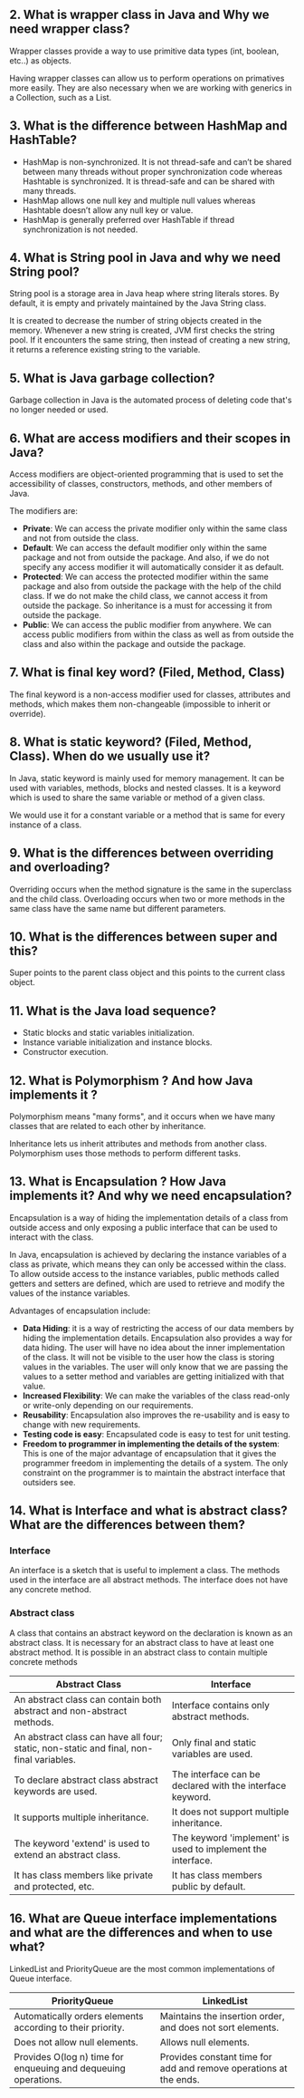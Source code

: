 ## 2. What is wrapper class in Java and Why we need wrapper class?

Wrapper classes provide a way to use primitive data types (int, boolean, etc..) as objects.

Having wrapper classes can allow us to perform operations on primatives more easily. They are also necessary when we are working with generics in a Collection, such as a List.

## 3. What is the difference between HashMap and HashTable?

- HashMap is non-synchronized. It is not thread-safe and can’t be shared between many threads without proper synchronization code whereas Hashtable is synchronized. It is thread-safe and can be shared with many threads.
- HashMap allows one null key and multiple null values whereas Hashtable doesn’t allow any null key or value.
- HashMap is generally preferred over HashTable if thread synchronization is not needed.

## 4. What is String pool in Java and why we need String pool?

String pool is a storage area in Java heap where string literals stores. By default, it is empty and privately maintained by the Java String class.

It is created to decrease the number of string objects created in the memory. Whenever a new string is created, JVM first checks the string pool. If it encounters the same string, then instead of creating a new string, it returns a reference existing string to the variable.

## 5. What is Java garbage collection?

Garbage collection in Java is the automated process of deleting code that's no longer needed or used.

## 6. What are access modifiers and their scopes in Java?

Access modifiers are object-oriented programming that is used to set the accessibility of classes, constructors, methods, and other members of Java.

The modifiers are:

- **Private**: We can access the private modifier only within the same class and not from outside the class.
- **Default**: We can access the default modifier only within the same package and not from outside the package. And also, if we do not specify any access modifier it will automatically consider it as default.
- **Protected**: We can access the protected modifier within the same package and also from outside the package with the help of the child class. If we do not make the child class, we cannot access it from outside the package. So inheritance is a must for accessing it from outside the package.
- **Public**: We can access the public modifier from anywhere. We can access public modifiers from within the class as well as from outside the class and also within the package and outside the package.

## 7. What is final key word? (Filed, Method, Class)

The final keyword is a non-access modifier used for classes, attributes and methods, which makes them non-changeable (impossible to inherit or override).

## 8. What is static keyword? (Filed, Method, Class). When do we usually use it?

In Java, static keyword is mainly used for memory management. It can be used with variables, methods, blocks and nested classes. It is a keyword which is used to share the same variable or method of a given class.

We would use it for a constant variable or a method that is same for every instance of a class.

## 9. What is the differences between overriding and overloading?

Overriding occurs when the method signature is the same in the superclass and the child class. Overloading occurs when two or more methods in the same class have the same name but different parameters.

## 10. What is the differences between super and this?

Super points to the parent class object and this points to the current class object.

## 11. What is the Java load sequence?

- Static blocks and static variables initialization.
- Instance variable initialization and instance blocks.
- Constructor execution.

## 12. What is Polymorphism ? And how Java implements it ?

Polymorphism means "many forms", and it occurs when we have many classes that are related to each other by inheritance.

Inheritance lets us inherit attributes and methods from another class. Polymorphism uses those methods to perform different tasks.

## 13. What is Encapsulation ? How Java implements it? And why we need encapsulation?

Encapsulation is a way of hiding the implementation details of a class from outside access and only exposing a public interface that can be used to interact with the class.

In Java, encapsulation is achieved by declaring the instance variables of a class as private, which means they can only be accessed within the class. To allow outside access to the instance variables, public methods called getters and setters are defined, which are used to retrieve and modify the values of the instance variables.

Advantages of encapsulation include:

- **Data Hiding**: it is a way of restricting the access of our data members by hiding the implementation details. Encapsulation also provides a way for data hiding. The user will have no idea about the inner implementation of the class. It will not be visible to the user how the class is storing values in the variables. The user will only know that we are passing the values to a setter method and variables are getting initialized with that value.
- **Increased Flexibility**: We can make the variables of the class read-only or write-only depending on our requirements.
- **Reusability**: Encapsulation also improves the re-usability and is easy to change with new requirements.
- **Testing code is easy**: Encapsulated code is easy to test for unit testing.
- **Freedom to programmer in implementing the details of the system**: This is one of the major advantage of encapsulation that it gives the programmer freedom in implementing the details of a system. The only constraint on the programmer is to maintain the abstract interface that outsiders see.

## 14. What is Interface and what is abstract class? What are the differences between them?

### Interface

An interface is a sketch that is useful to implement a class. The methods used in the interface are all abstract methods. The interface does not have any concrete method.

### Abstract class

A class that contains an abstract keyword on the declaration is known as an abstract class. It is necessary for an abstract class to have at least one abstract method. It is possible in an abstract class to contain multiple concrete methods

| Abstract Class                                                                          | Interface                                                   |
| --------------------------------------------------------------------------------------- | ----------------------------------------------------------- |
| An abstract class can contain both abstract and non-abstract methods.                   | Interface contains only abstract methods.                   |
| An abstract class can have all four; static, non-static and final, non-final variables. | Only final and static variables are used.                   |
| To declare abstract class abstract keywords are used.                                   | The interface can be declared with the interface keyword.   |
| It supports multiple inheritance.                                                       | It does not support multiple inheritance.                   |
| The keyword 'extend' is used to extend an abstract class.                               | The keyword 'implement' is used to implement the interface. |
| It has class members like private and protected, etc.                                   | It has class members public by default.                     |

## 16. What are Queue interface implementations and what are the differences and when to use what?

LinkedList and PriorityQueue are the most common implementations of Queue interface.

| PriorityQueue                                                  | LinkedList                                                        |
| -------------------------------------------------------------- | ----------------------------------------------------------------- |
| Automatically orders elements according to their priority.     | Maintains the insertion order, and does not sort elements.        |
| Does not allow null elements.                                  | Allows null elements.                                             |
| Provides O(log n) time for enqueuing and dequeuing operations. | Provides constant time for add and remove operations at the ends. |
